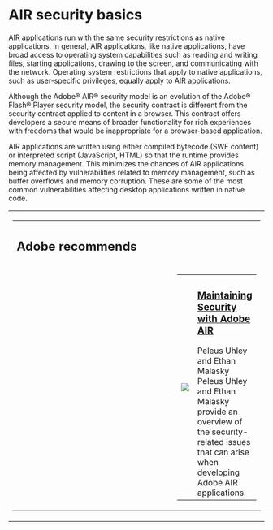 # AIR security basics

<div>

AIR applications run with the same security restrictions as native applications.
In general, AIR applications, like native applications, have broad access to
operating system capabilities such as reading and writing files, starting
applications, drawing to the screen, and communicating with the network.
Operating system restrictions that apply to native applications, such as
user-specific privileges, equally apply to AIR applications.

Although the Adobe® AIR® security model is an evolution of the Adobe® Flash®
Player security model, the security contract is different from the security
contract applied to content in a browser. This contract offers developers a
secure means of broader functionality for rich experiences with freedoms that
would be inappropriate for a browser-based application.

AIR applications are written using either compiled bytecode (SWF content) or
interpreted script (JavaScript, HTML) so that the runtime provides memory
management. This minimizes the chances of AIR applications being affected by
vulnerabilities related to memory management, such as buffer overflows and
memory corruption. These are some of the most common vulnerabilities affecting
desktop applications written in native code.

<div xmlns:adobe="http://www.adobe.com/saxon">

<table>
<colgroup>
<col style="width: 100%" />
</colgroup>
<tbody>
<tr class="odd">
<td><table>
<colgroup>
<col style="width: 33%" />
<col style="width: 33%" />
<col style="width: 33%" />
</colgroup>
<tbody>
<tr class="odd">
<td colspan="3"><h2 id="adobe-recommends">Adobe recommends</h2></td>
</tr>
<tr class="even">
<td colspan="2" width="60%"></td>
<td><table>
<colgroup>
<col style="width: 50%" />
<col style="width: 50%" />
</colgroup>
<tbody>
<tr class="odd">
<td width="15%"><span> <img src="images/ethanAndpeleus.png" />
</span></td>
<td width="85%"><h3 id="maintaining-security-with-adobe-air"><a
href="http://goo.gl/rXu59">Maintaining Security with Adobe AIR</a></h3>
<span> Peleus Uhley and Ethan Malasky </span><br />
<span> Peleus Uhley and Ethan Malasky provide an overview of the
security-related issues that can arise when developing Adobe AIR
applications. </span></td>
</tr>
</tbody>
</table></td>
</tr>
</tbody>
</table></td>
</tr>
</tbody>
</table>

</div>

</div>

<div>

<div>

</div>

</div>
